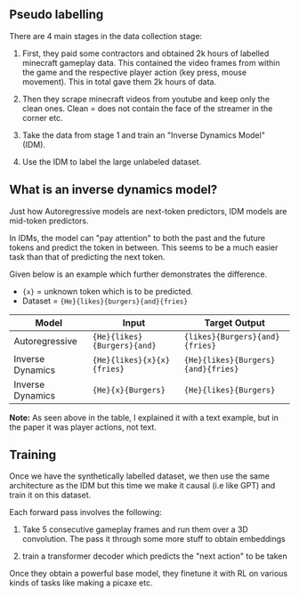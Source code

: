 ## Pseudo labelling

There are 4 main stages in the data collection stage:

1. First, they paid some contractors and obtained 2k hours of labelled minecraft gameplay data. This contained the video frames from within the game and the respective player action (key press, mouse movement). This in total gave them 2k hours of data.

2. Then they scrape minecraft videos from youtube and keep only the clean ones. Clean = does not contain the face of the streamer in the corner etc.

3. Take the data from stage 1 and train an "Inverse Dynamics Model" (IDM).

4. Use the IDM to label the large unlabeled dataset.

## What is an inverse dynamics model?

Just how Autoregressive models are next-token predictors, IDM models are mid-token predictors. 

In IDMs, the model can "pay attention" to both the past and the future tokens and predict the token in between. This seems to be a much easier task than that of predicting the next token.

Given below is an example which further demonstrates the difference. 

- `{x}` = unknown token which is to be predicted.
- Dataset = `{He}{likes}{burgers}{and}{fries}`

| Model            | Input                                        | Target Output                            |
|------------------|----------------------------------------------|------------------------------------------|
| Autoregressive   | `{He}{likes}{Burgers}{and}`             | `{likes}{Burgers}{and}{fries}`                                  |
| Inverse Dynamics | `{He}{likes}{x}{x}{fries}` | `{He}{likes}{Burgers}{and}{fries}` |
| Inverse Dynamics | `{He}{x}{Burgers}`                 | `{He}{likes}{Burgers}`             |

**Note:** As seen above in the table, I explained it with a text example, but in the paper it was player actions, not text.

## Training

Once we have the synthetically labelled dataset, we then use the same architecture as the IDM but this time we make it causal (i.e like GPT) and train it on this dataset.

Each forward pass involves the following:

1. Take 5 consecutive gameplay frames and run them over a 3D convolution. The pass it through some more stuff to obtain embeddings

2. train a transformer decoder which predicts the "next action" to be taken

Once they obtain a powerful base model, they finetune it with RL on various kinds of tasks like making a picaxe etc.
